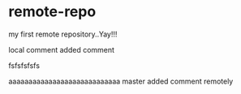 # remote-repo
my first remote repository..Yay!!!

local comment added comment

fsfsfsfsfs  

  aaaaaaaaaaaaaaaaaaaaaaaaaaaa
master added comment remotely
